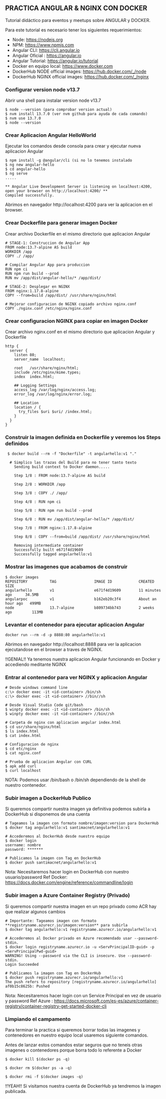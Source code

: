**PRACTICA ANGULAR & NGINX CON DOCKER**
------------------------------------------------------------------

Tutorial didáctico para eventos y meetups sobre ANGULAR y DOCKER.

Para este tutorial es necesario tener los siguientes requerimientos:

- Node: https://nodejs.org
- NPM: https://www.npmjs.com
- Angular CLI: https://cli.angular.io
- Angular Oficial : https://angular.io
- Angular Tutorial: https://angular.io/tutorial
- Docker en equipo local: https://www.docker.com
- DockerHub NODE official images: https://hub.docker.com/_/node
- DockerHub NGINX official images: https://hub.docker.com/_/nginx

### Configurar version node v13.7

Abrir una shell para instalar version node v13.7
```
$ node --version (para comprobar version actual)
$ nvm install 13.7.0 (ver nvm github para ayuda de cada comando)
$ nvm use 13.7.0
$ node --version 
```

### Crear Aplicacion Angular HelloWorld

Ejecutar los comandos desde consola para crear y ejecutar nueva aplicacion Angular
```
$ npm install -g @angular/cli (si no lo tenemos instalado
$ ng new angular-hello
$ cd angular-hello
$ ng serve
.....

** Angular Live Development Server is listening on localhost:4200, open your browser on http://localhost:4200/ **
Compiled successfully.
```
Abrimos en navegador http://localhost:4200 para ver la aplicacion en el browser.

### Crear Dockerfile para generar imagen Docker

Crear archivo Dockerfile en el mismo directorio que aplicacion Angular
```
# STAGE-1: Construccion de Angular App
FROM node:13.7-alpine AS build
WORKDIR /app
COPY ./ /app/

# Compilar Angular App para produccion
RUN npm ci
RUN npm run build --prod
RUN mv /app/dist/angular-hello/* /app/dist/

# STAGE-2: Desplegar en NGINX
FROM nginx:1.17.8-alpine
COPY --from=build /app/dist/ /usr/share/nginx/html

# Mejorar configuracion de NGINX copiado archivo nginx.conf
COPY ./nginx.conf /etc/nginx/nginx.conf
```

### Crear configuracion NGINX para copiar en imagen Docker

Crear archivo nginx.conf en el mismo directorio que aplicacion Angular y Dockerfile
```
http {
  server {
    listen 80;
    server_name  localhost;
 
    root   /usr/share/nginx/html;
    include /etc/nginx/mime.types;
    index  index.html;

    ## Logging Settings
    access_log /var/log/nginx/access.log;
    error_log /var/log/nginx/error.log;

    ## Location
    location / {
      try_files $uri $uri/ /index.html;
    }
  }
}
```

### Construir la imagen definida en Dockerfile y veremos los Steps definidos
```
 $ docker build --rm -f "Dockerfile" -t angularhello:v1 "."
 
  # Simplico las trazas del Build para no tener tanto texto
    Sending build context to Docker daemon.....

    Step 1/8 : FROM node:13.7-alpine AS build 
   
    Step 2/8 : WORKDIR /app
    
    Step 3/8 : COPY ./ /app/
    
    Step 4/8 : RUN npm ci
    
    Step 5/8 : RUN npm run build --prod 
    
    Step 6/8 : RUN mv /app/dist/angular-hello/* /app/dist/
    
    Step 7/8 : FROM nginx:1.17.8-alpine
    
    Step 8/8 : COPY --from=build /app/dist/ /usr/share/nginx/html
 
    Removing intermediate container
    Successfully built e671f4d19609
    Successfully tagged angularhello:v1
```

### Mostrar las imagenes que acabamos de construir
```
$ docker images
REPOSITORY          TAG                 IMAGE ID            CREATED             SIZE
angularhello        v1                  e671f4d19609        11 minutes ago      34.5MB 
angularpoc          v1                  b162eb20c3f4        About an hour ago   499MB 
node                13.7-alpine         b809734bb743        2 weeks ago         113MB 
```

### Levantar el contenedor para ejecutar aplicacion Angular
```
docker run --rm -d -p 8888:80 angularhello:v1
```

Abrimos en navegador http://localhost:8888 para ver la aplicacion ejecutandose en el browser a traves de NGINX.

!!GENIAL!! Ya tenemos nuestra aplicacion Angular funcionando en Docker y accediendo meditante NGINX


### Entrar al contenedor para ver NGINX y aplicacion Angular
```
# Desde windows command line
c:\> docker exec -it <id-container> /bin/sh
c:\> docker exec -it <id-container> //bin//sh

# Desde Visual Studio Code git/bash
$ winpty docker exec -it <id-container> /bin/sh
$ winpty docker exec -it <id-container> //bin//sh

# Carpeta de nginx con aplicacion angular index.html
$ cd usr/share/nginx/html
$ ls index.html
$ cat index.html

# Configuracion de nginx 
$ cd etc/nginx
$ cat nginx.conf

# Prueba de aplicacion Angular con CURL
$ apk add curl
$ curl localhost
```

NOTA: Podemos usar /bin/bash o /bin/sh dependiendo de la shell de nuestro contenedor.

### Subir imagen a DockerHub Publico
Si queremos compartir nuestra imagen ya definitiva podemos subirla a DockerHub si disponemos de una cuenta
```
# Tageamos la imagen con formato nombre/imagen:version para DockerHub
$ docker tag angularhello:v1 santimacnet/angularhello:v1

# Accederemos al DockerHub desde nuestro equipo
$ docker login
username: nombre
password: *******

# Publicamos la imagen con Tag en DockerHub
$ docker push santimacnet/angularhello:v1
```
Nota: Necesitaremos hacer login en DockerHub con nuestro usuario/password
Ref Docker: https://docs.docker.com/engine/reference/commandline/login

### Subir imagen a Azure Container Registry (Privado)
Si queremos compartir nuestra imagen en un repo privado como ACR hay que realizar algunos cambios
```
# Importante: Tageamos imagen con formato **registryname.azurecr.io/imagen:version** para subirla
$ docker tag angularhello:v1 registryname.azurecr.io/angularhello:v1

# Accederemos al Docker privado en Azure recomendado usar --password-stdin.
$ docker login registryname.azurecr.io -u <ServPrincipalID-guid> -p <ServPrincipalPwd-guid> 
WARNING! Using --password via the CLI is insecure. Use --password-stdin.
Login Succeeded

# Publicamos la imagen con Tag en DockerHub
$ docker push registryname.azurecr.io/angularhello:v1
The push refers to repository [registryname.azurecr.io/angularhello]
af0b15c8625b: Pushed   
```
Nota: Necesitaremos hacer login con un Service Principal en vez de usuario y password
Ref Azure : https://docs.microsoft.com/es-es/azure/container-registry/container-registry-get-started-docker-cli


### Limpiando el campamento 

Para terminar la practica si queremos borrar todas las imagenes y contenedores en nuestro equipo local usaremos siguiente comandos.

Antes de lanzar estos comandos estar seguros que no teneis otras imagenes o contenedores porque borra todo lo referente a Docker

```
$ docker kill $(docker ps -q)

$ docker rm $(docker ps -a -q)

$ docker rmi -f $(docker images -q)
```

!!YEAH!! Si visitamos nuestra cuenta de DockerHub ya tendremos la imagen publicada.
